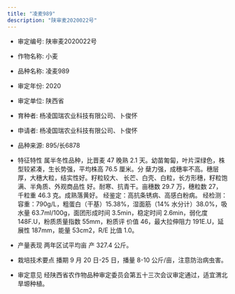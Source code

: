 ```yaml
---
title: "凌麦989"
description: "陕审麦2020022号"
---
```

* 审定编号:  陕审麦2020022号

*  作物名称:  小麦

*  品种名称:  凌麦989

*  审定年份:  2020

*  审定单位:  陕西省

* 育种者:  杨凌国瑞农业科技有限公司、卜俊怀

*  申请者:  杨凌国瑞农业科技有限公司、卜俊怀

*  品种来源:  895/长6878

*  特征特性
属半冬性品种，比晋麦 47 晚熟 2.1 天。幼苗匍匐，叶片深绿色，株型较紧凑，生长势强，平均株高 76.5 厘米。分 蘖力强，成穗率不高。穗层厚，大穗大粒，结实性好。籽粒较大、 长芒、白壳、白粒，长方形穗，籽粒饱满、半角质、外观商品性 好。耐寒、抗青干。亩穗数 29.7 万，穗粒数 27，千粒重 46.3 克。成熟落黄好。
经鉴定：高抗条锈病、高感白粉病。
经检测：容重：790g/L，粗蛋白（干基）15.38%，湿面筋（14% 水分计）38.0%，吸水量 63.7ml/100g，面团形成时间 3.5min，稳定时间 2.6min，弱化度 148F.U，粉质质量指数 55mm，粉质评 价值 46，最大拉伸阻力 191E.U，延展性 187mm，能量 53cm2，R/E 比值 1.0。

*  产量表现
两年区试平均亩 产 327.4 公斤。

*  栽培技术要点
播期 9 月 20 日-25 日，播量 8-10 公斤/亩，注意防治病虫害。

*  审定意见
经陕西省农作物品种审定委员会第五十三次会议审定通过，适宜渭北旱塬种植。
